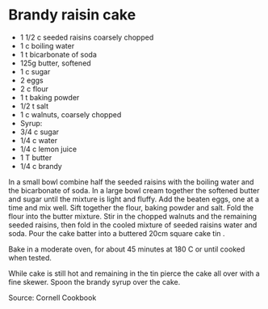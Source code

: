 # Brandy raisin cake

* 1 1/2 c seeded raisins coarsely chopped
* 1 c boiling water
* 1 t bicarbonate of soda
* 125g butter, softened
* 1 c sugar
* 2 eggs
* 2 c flour
* 1 t baking powder
* 1/2 t salt
* 1 c walnuts, coarsely chopped
* Syrup:
* 3/4 c sugar
* 1/4 c water
* 1/4 c lemon juice
* 1 T butter
* 1/4 c brandy

In a small bowl combine half the seeded raisins with the boiling water and the bicarbonate of soda.  In a large bowl cream together the softened butter and sugar until the mixture is light and fluffy.  Add the beaten eggs, one at a time and mix well.  Sift together the flour, baking powder and salt.  Fold the flour into the butter mixture.  Stir in the chopped walnuts and the remaining seeded raisins, then fold in the cooled mixture of seeded raisins water and soda.  Pour the cake batter into a buttered 20cm square cake tin .  

Bake in a moderate oven, for about 45 minutes at 180 C or until cooked when tested.

While cake is still hot and remaining in the tin pierce the cake all over with a fine skewer.  Spoon the brandy syrup over the cake.

Source: Cornell Cookbook

